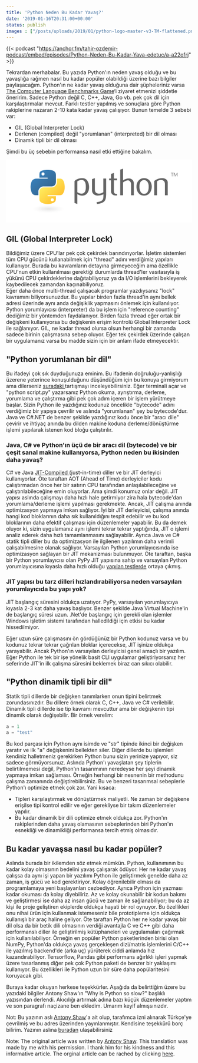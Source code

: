 ```yaml
---
title: 'Python Neden Bu Kadar Yavaş?'
date: '2019-01-16T20:31:00+00:00'
status: publish
images : ["/posts/uploads/2019/01/python-logo-master-v3-TM-flattened.png"]
---
```


{{< podcast "https://anchor.fm/tahir-ozdemir-podcast/embed/episodes/Python-Neden-Bu-Kadar-Yava-edetuc/a-a22ofrj" >}}

Tekrardan merhabalar. Bu yazıda Python'ın neden yavaş olduğu ve bu yavaşlığa rağmen nasıl bu kadar popüler olabildiği üzerine bazı bilgiler paylaşacağım. Python'ın ne kadar yavaş olduğuna dair şüpheleriniz varsa [The Computer Language Benchmarks Game](https://benchmarksgame-team.pages.debian.net/benchmarksgame/)‘i ziyaret etmenizi şiddetle öneririm. Sadece Python değil C, C++, Java, Go vb. pek çok dil için karşılaştırmalar mevcut. Farklı testler yapılmış ve sonuçlara göre Python rakiplerine nazaran 2-10 kata kadar yavaş çalışıyor. Bunun temelde 3 sebebi var:

- GIL (Global Interpreter Lock)
- Derlenen (compiled) değil "yorumlanan" (interpreted) bir dil olması
- Dinamik tipli bir dil olması

Şimdi bu üç sebebin performansa nasıl etki ettiğine bakalım.

![](../../../uploads/2019/01/python-logo-master-v3-TM-flattened.png)

**GIL (Global Interpreter Lock)**
---------------------------------

Bildiğimiz üzere CPU'lar pek çok çekirdek barındırıyorlar. İşletim sistemleri tüm CPU gücünü kullanabilmek için "thread" adını verdiğimiz yapıları kullanıyor. Burada bu kavramların detayına girmeyeceğim ama özellikle CPU'nun etkin kullanılması gerektiği durumlarda thread'ler vasıtasıyla iş yükünü CPU çekirdeklerine dağıtabiliyoruz ya da I/O işlemlerini bekleyerek kaybedilecek zamandan kaçınabiliyoruz.  
Eğer daha önce multi-thread çalışacak programlar yazdıysanız "lock" kavramını biliyorsunuzdur. Bu yapılar birden fazla thread'in aynı bellek adresi üzerinde aynı anda değişiklik yapmasını önlemek için kullanılıyor. Python yorumlayıcısı (interpreter) da bu işlem için "reference counting" dediğimiz bir yöntemden faydalanıyor. Birden fazla thread eğer ortak bir değişkeni kullanıyorsa bu değişkenin erişim kontrolü Global Interpreter Lock ile sağlanıyor. GIL, ne kadar thread olursa olsun herhangi bir zamanda sadece birinin çalışmasına sebep oluyor. Eğer tek çekirdek üzerinde çalışan bir uygulamanız varsa bu madde sizin için bir anlam ifade etmeyecektir.

**"Python yorumlanan bir dil"**
-------------------------------
Bu ifadeyi çok sık duyduğunuza eminim. Bu ifadenin doğruluğu-yanlışlığı üzerene yeterince konuşulduğunu düşündüğüm için bu konuya girmiyorum ama dilerseniz [şuradaki ](https://stackoverflow.com/questions/2998215/if-python-is-interpreted-what-are-pyc-files)tartışmayı inceleyebilirsiniz. Eğer terminali açar ve "python script.py" yazarsanız Python okuma, ayrıştırma, derleme, yorumlama ve çalıştırma gibi pek çok adım içeren bir işlem yürütmeye başlar. Sizin Python ile yazdığınız kodunuz öncelikle "bytecode" adını verdiğimiz bir yapıya çevrilir ve aslında "yorumlanan" şey bu bytecode'dur. Java ve C#.NET de benzer şekilde yazdığınız kodu önce bir "aracı dile" çevirir ve ihtiyaç anında bu dilden makine koduna derleme/dönüştürme işlemi yapılarak istenen kod bloğu çalıştırılır.

### Java, C# ve Python'ın üçü de bir aracı dil (bytecode) ve bir çeşit sanal makine kullanıyorsa, Python neden bu ikisinden daha yavaş?

C# ve Java [JIT-Compiled ](https://hacks.mozilla.org/2017/02/a-crash-course-in-just-in-time-jit-compilers/)(just-in-time) diller ve bir JIT derleyici kullanıyorlar. Öte taraftan AOT (Ahead of Time) derleyiciler kodu çalıştırmadan önce her bir satırın CPU tarafından anlaşılabileceğine ve çalıştırılabileceğine emin oluyorlar. Ama şimdi konumuz onlar değil. JIT yapısı aslında çalışmayı daha hızlı hale getirmiyor zira hala bytecode'dan yorumlama/derleme işlemi yapılması gerekmekte. Ancak, JIT çalışma anında optimizasyon yapmaya imkan sağlıyor. İyi bir JIT derleyicisi, çalışma anında hangi kod bloklarının daha sık kullanıldığını tespit edebilir ve bu kod bloklarının daha efektif çalışması için düzenlemeler yapabilir. Bu da demek oluyor ki, sizin uygulamanız aynı işlemi tekrar tekrar yaptığında, JIT o işlemi analiz ederek daha hızlı tamamlanmasını sağlayabilir. Ayrıca Java ve C# statik tipli diller bu da optimizasyon ile ilgilenen yazılımın daha verimli çalışabilmesine olanak sağlıyor. Varsayılan Python yorumlayıcısında ise optimizasyon sağlayan bir JIT mekanizması bulunmuyor. Öte taraftan, başka bir Python yorumlayıcısı olan PyPy JIT yapısına sahip ve varsayılan Python yorumlayıcısına kıyasla daha hızlı olduğu [yapılan testlerde](https://hackernoon.com/which-is-the-fastest-version-of-python-2ae7c61a6b2b) ortaya çıkmış.

### JIT yapısı bu tarz dilleri hızlandırabiliyorsa neden varsayılan yorumlayıcıda bu yapı yok?

JIT başlangıç süresini oldukça uzatıyor. PyPy, varsayılan yorumlayıcıya kıyasla 2-3 kat daha yavaş başlıyor. Benzer şekilde Java Virtual Machine'in de başlangıç süresi uzun. .Net'de başlangıç için gerekli olan işlemler Windows işletim sistemi tarafından halledildiği için etkisi bu kadar hissedilmiyor.

Eğer uzun süre çalışmasını ön gördüğünüz bir Python kodunuz varsa ve bu kodunuz tekrar tekrar çağrılan bloklar içerecekse, JIT işinize oldukça yarayabilir. Ancak Python'ın varsayılan derleyicisi genel amaçlı bir yazılım. Eğer Python ile tek bir işe yönelik basit CLI uygulamar geliştiriyorsanız her seferinde JIT'in ilk çalışma süresini beklemek biraz can sıkıcı olabilir.

**"Python dinamik tipli bir dil"**
----------------------------------

Statik tipli dillerde bir değişken tanımlarken onun tipini belirtmek zorundasınızdır. Bu dillere örnek olarak C, C++, Java ve C# verilebilir. Dinamik tipli dillerde ise tip kavramı mevcuttur ama bir değişkenin tipi dinamik olarak değişebilir. Bir örnek verelim:
```python {linenos=table}
a = 1  
a = "test"
```

Bu kod parçası için Python aynı isimde ve "str" tipinde ikinci bir değişken yaratır ve ilk "a" değişkenini bellekten siler. Diğer dillerde bu işlemleri kendiniz halletmeniz gerekirken Python bunu sizin yerinize yapıyor, siz sadece görmüyorsunuz. Aslında Python'ı yavaşlatan şey tiplerin belirtilmemesi değil, Python'ın tasarımının neredeyse her şeyi dinamik yapmaya imkan sağlaması. Örneğin herhangi bir nesnenin bir methodunu çalışma zamanında değiştirebilirsiniz. Bu ve benzeri tasarımsal sebeplerle Python'ı optimize etmek çok zor. Yani kısaca:

- Tipleri karşılaştırmak ve dönüştürmek maliyetli. Ne zaman bir değişkene erişilse tipi kontrol edilir ve eğer gerekliyse bir takım düzenlemeler yapılır.
- Bu kadar dinamik bir dili optimize etmek oldukça zor. Python'ın rakiplerinden daha yavaş olamasının sebeplerinden biri Python'ın esnekliği ve dinamikliği performansa tercih etmiş olmasıdır.

**Bu kadar yavaşsa nasıl bu kadar popüler?**
--------------------------------------------

Aslında burada bir ikilemden söz etmek mümkün. Python, kullanımının bu kadar kolay olmasının bedelini yavaş çalışarak ödüyor. Her ne kadar yavaş çalışsa da aynı işi yapan bir yazılımı Python ile geliştirmek genelde daha az zaman, iş gücü ve kod gerektiriyor. Kolay öğrenilebilir olması da programlamaya yeni başlayanları cezbediyor. Ayrıca Python için yazması kadar okuması da kolay diyebiliriz. Az ve kolay okunabilir bir kodun bakımı ve geliştirmesi ise daha az insan gücü ve zaman ile sağlanabiliyor; bu da az kişi ile proje geliştiren ekiplerde oldukça hayati bir rol oynuyor. Bu özellikleri onu nihai ürün için kullanmak istemeseniz bile prototipleme için oldukça kullanışlı bir araç haline geliyor. Öte taraftan Python her ne kadar yavaş bir dil olsa da bir betik dili olmasının verdiği avantajla C ve C++ gibi daha performanslı diller ile geliştirilmiş kütüphaneleri ve uygulamaları çağırmak için kullanılabiliyor. Örneğin en popüler Python paketlerinden birisi olan NumPy, Python'da oldukça yavaş gerçekleşen dizi/matris işlemlerini C/C++ ile yazılmış backend'de (arka uç) yürüterek ciddi anlamda hız kazandırabiliyor. Tensorflow, Pandas gibi performans ağırlıklı işleri yapmak üzere tasarlanmış diğer pek çok Python paketi de benzer bir yaklaşımı kullanıyor. Bu özellikleri ile Python uzun bir süre daha popülaritesini koruyacak gibi.

Buraya kadar okuyan herkese teşekkürler. Aşağıda da belirttiğim üzere bu yazıdaki bilgiler Antony Shaw'ın "Why is Python so slow?" başlıklı yazısından derlendi. Akıcılığı artırmak adına bazı küçük düzenlemeler yaptım ve son paragrafı naçizane ben ekledim. Umarım keyif almışsınızdır.

Not: Bu yazının aslı [Antony Shaw](https://tonybaloney.github.io/)'a ait olup, tarafımca izni alınarak Türkçe'ye çevrilmiş ve bu adres üzerinden yayınlanmıştır. Kendisine teşekkürü borç bilirim. Yazının aslına [buradan](https://hackernoon.com/why-is-python-so-slow-e5074b6fe55b) ulaşabilirsiniz

Note: The original article was written by [Antony Shaw](https://tonybaloney.github.io/). This translation was made by me with his permission. I thank him for his kindness and this informative article. The orginal article can be rached by clicking [here](https://hackernoon.com/why-is-python-so-slow-e5074b6fe55b).